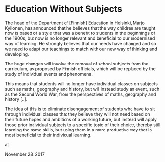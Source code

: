 # Education Without Subjects
The head of the Department of [Finnish] Education in Helsinki, Marjo Kyllonen, has announced that he believes that the way children are taught now is based of a style that was a benefit to students in the beginnings of the 1900s, but now is no longer relevant and beneficial to our modernised way of learning. He strongly believes that our needs have changed and so we need to adapt our teachings to match with our new way of thinking and developing.

The huge changes will involve the removal of school subjects from the curriculum, as proposed by Finnish officials, which will be replaced by the study of individual events and phenomena.

This means that students will no longer have individual classes on subjects such as maths, geography and history, but will instead study an event, such as the Second World War, from the perspectives of maths, geography and history [..].

The idea of this is to eliminate disengagement of students who have to sit through individual classes that they believe they will not need based on their future hopes and ambitions of a working future, but instead will apply those prior individual subjects to a specific topic of their choice, thereby still learning the same skills, but using them in a more productive way that is most beneficial to their individual learning.







at

November 28, 2017















